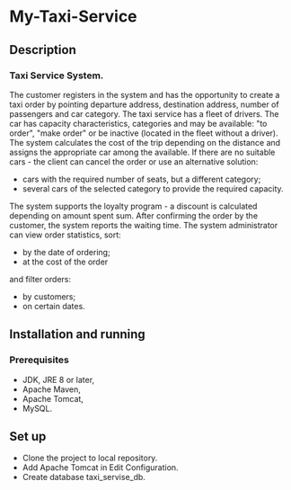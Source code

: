 # My-Taxi-Service

## Description
### Taxi Service System. 
The customer registers in the system and has the opportunity to create a taxi order by pointing departure address, 
destination address, number of passengers and car category. The taxi service has a fleet of drivers. The car has 
capacity characteristics, categories and may be available: "to order", "make order" or be inactive (located in the 
fleet without a driver). The system calculates the cost of the trip depending on the distance and assigns the appropriate 
car among the available. If there are no suitable cars - the client can cancel the order or use an alternative solution:
- cars with the required number of seats, but a different category;
- several cars of the selected category to provide the required capacity.

The system supports the loyalty program - a discount is calculated depending on amount spent sum.
After confirming the order by the customer, the system reports the waiting time.
The system administrator can view order statistics, sort:
- by the date of ordering;
- at the cost of the order

and filter orders:
- by customers;
- on certain dates.
## Installation and running

### Prerequisites
- JDK, JRE 8 or later,
- Apache Maven,
- Apache Tomcat,
- MySQL.

## Set up
- Clone the project to local repository.
- Add Apache Tomcat in Edit Configuration.
- Create database taxi_servise_db.


